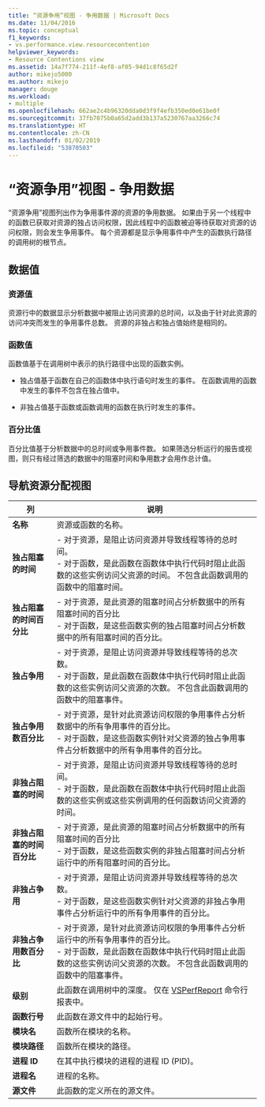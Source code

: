 ```yaml
---
title: “资源争用”视图 - 争用数据 | Microsoft Docs
ms.date: 11/04/2016
ms.topic: conceptual
f1_keywords:
- vs.performance.view.resourcecontention
helpviewer_keywords:
- Resource Contentions view
ms.assetid: 14a7f774-211f-4ef8-af05-94d1c8f65d2f
author: mikejo5000
ms.author: mikejo
manager: douge
ms.workload:
- multiple
ms.openlocfilehash: 662ae2c4b96320dda0d3f9f4efb350ed0e61be0f
ms.sourcegitcommit: 37fb7075b0a65d2add3b137a5230767aa3266c74
ms.translationtype: HT
ms.contentlocale: zh-CN
ms.lasthandoff: 01/02/2019
ms.locfileid: "53870503"
---
```

# <a name="resource-contentions-view---contention-data"></a>“资源争用”视图 - 争用数据
“资源争用”视图列出作为争用事件源的资源的争用数据。 如果由于另一个线程中的函数已获取对资源的独占访问权限，因此线程中的函数被迫等待获取对资源的访问权限，则会发生争用事件。 每个资源都是显示争用事件中产生的函数执行路径的调用树的根节点。  
  
## <a name="data-values"></a>数据值  
  
### <a name="resource-values"></a>资源值  
 资源行中的数据显示分析数据中被阻止访问资源的总时间，以及由于针对此资源的访问冲突而发生的争用事件总数。 资源的非独占和独占值始终是相同的。  
  
### <a name="function-values"></a>函数值  
 函数值基于在调用树中表示的执行路径中出现的函数实例。  
  
-   独占值基于函数在自己的函数体中执行语句时发生的事件。 在函数调用的函数中发生的事件不包含在独占值中。  
  
-   非独占值基于函数或函数调用的函数在执行时发生的事件。  
  
### <a name="percentage-values"></a>百分比值  
 百分比值基于分析数据中的总时间或争用事件数。 如果筛选分析运行的报告或视图，则只有经过筛选的数据中的阻塞时间和争用数才会用作总计值。  
  
## <a name="navigating-the-resource-allocation-view"></a>导航资源分配视图  
  
|列|说明|  
|------------|-----------------|  
|**名称**|资源或函数的名称。|  
|**独占阻塞的时间**|-   对于资源，是阻止访问资源并导致线程等待的总时间。<br />-   对于函数，是此函数在函数体中执行代码时阻止此函数的这些实例访问父资源的时间。 不包含此函数调用的函数中的阻塞时间。|  
|**独占阻塞的时间百分比**|-   对于资源，是此资源的阻塞时间占分析数据中的所有阻塞时间的百分比<br />-   对于函数，是这些函数实例的独占阻塞时间占分析数据中的所有阻塞时间的百分比。|  
|**独占争用**|-   对于资源，是阻止访问资源并导致线程等待的总次数。<br />-   对于函数，是此函数在函数体中执行代码时阻止此函数的这些实例访问父资源的次数。 不包含此函数调用的函数中的阻塞事件。|  
|**独占争用数百分比**|-   对于资源，是针对此资源访问权限的争用事件占分析数据中的所有争用事件的百分比。<br />-   对于函数，是这些函数实例针对父资源的独占争用事件占分析数据中的所有争用事件的百分比。|  
|**非独占阻塞的时间**|-   对于资源，是阻止访问资源并导致线程等待的总时间。<br />-   对于函数，是此函数在函数体中执行代码时阻止此函数的这些实例或这些实例调用的任何函数访问父资源的时间。|  
|**非独占阻塞的时间百分比**|-   对于资源，是此资源的阻塞时间占分析数据中的所有阻塞时间的百分比<br />-   对于函数，是这些函数实例的非独占阻塞时间占分析运行中的所有阻塞时间的百分比。|  
|**非独占争用**|-   对于资源，是阻止访问资源并导致线程等待的总次数。<br />-   对于函数，是这些函数实例针对父资源的非独占争用事件占分析运行中的所有争用事件的百分比。|  
|**非独占争用数百分比**|-   对于资源，是针对此资源访问权限的争用事件占分析运行中的所有争用事件的百分比。<br />-   对于函数，是此函数在函数体中执行代码时阻止此函数的这些实例访问父资源的次数。 不包含此函数调用的函数中的阻塞事件。|  
|**级别**|此函数在调用树中的深度。 仅在 [VSPerfReport](../profiling/vsperfreport.md) 命令行报表中。|  
|**函数行号**|此函数在源文件中的起始行号。|  
|**模块名**|函数所在模块的名称。|  
|**模块路径**|函数所在模块的路径。|  
|**进程 ID**|在其中执行模块的进程的进程 ID (PID)。|  
|**进程名**|进程的名称。|  
|**源文件**|此函数的定义所在的源文件。|